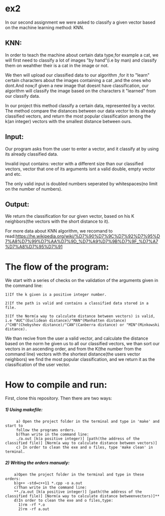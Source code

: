 # ex2
In our second assignment we were asked to classify a given vector based on the machine learning method: KNN.
## KNN:
In order to teach the machine about certain data type,for example a cat, we will first need to classify a lot of images "by hand"(i.e by man)
and classify them on weahther their is a cat in the image or not.

We then will upload our classified data to our algorithm ,for it to "learn" certain characters about the images containing a cat ,and the 
ones who dont.And now,if given a new image that doesnt have classification, our algorithm will classify the image based on the characters it 
"learned" from our classify data.

In our project this method classify a certain data, represented by a vector. The method compare the distances between our data vector to its
already classified vectors, and return the most popular classification among the k(an integer) vectors with the smallest distance between ours.

## Input:
Our program asks from the user to enter a vector, and it classify at by using its already classified data.

Invalid input contains: vector with a different size than our classified vectors, vector that one of its arguments isnt a valid double,
empty vector and etc.

The only valid input is doubled numbers seperated by whitespaces(no limit on the number of numbers).

## Output:
We return the classification for our given vector, based on his K neighbors(the vectors with the short distance to it).

For more data about KNN algorithm, we recomand to read:https://he.wikipedia.org/wiki/%D7%90%D7%9C%D7%92%D7%95%D7%A8%D7%99%D7%AA%D7%9D_%D7%A9%D7%9B%D7%9F_%D7%A7%D7%A8%D7%95%D7%91

# The flow of the program:

We start with a series of checks on the validation of the arguments given in the command line:

    1)If the k given is a positive integer number.
    
    2)If the path is valid and contains a classified data stored in a file.
    
    3)If the Norm(a way to calculate distance between vectors) is valid, i.e "AUC"(Euclidean distance)/"MAN"(Manhatten distance)
    /"CHB"(Chebyshev distance)/"CAN"(Canberra distance) or "MIN"(Minkowski distance).
    
We than recive from the user a valid vector, and calculate the distance based on the norm he given us to all our classified vectors,
we than sort our vectors in an ascending order, and from the K(the number from the command line) vectors with the shortest distance(the users vector neighbors)
we find the most popular classification, and we return it as the classification of the user vector.

# How to compile and run:

First, clone this repository. Then there are two ways:

##### 1) Using makefile:
         a) Open the project folder in the terminal and type in 'make' and start to
         follow the programs orders.
         b)Than write in the command line:
         ./a.out [k(a positive integer)] [path(the address of the classified file)] [Norm(a way to calculate distance between vectors)] 
         c) In order to clean the exe and o files, type 'make clean' in terminal.        

##### 2) Writing the orders manualy:
        a)Open the project folder in the terminal and type in these orders:
        b)g++ -std=c++11 *.cpp -o a.out
        c)Than write in the command line:
        **./a.out [k(a positive integer)] [path(the address of the classified file)] [Norm(a way to calculate distance betweenvectors)]**
        d)In order to clean the exe and o files,type:
          1)rm -rf *.o
          2)rm -rf a.out
